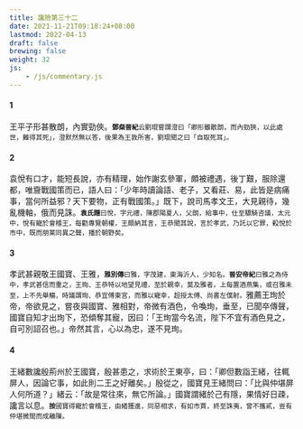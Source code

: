 ```yaml
---
title: 讒險第三十二
date: 2021-11-21T09:18:24+08:00
lastmod: 2022-04-13
draft: false
brewing: false
weight: 32
js:
    - /js/commentary.js
---
```


#### 1

王平子形甚散朗，內實勁俠。<small>**鄧粲晉紀**云劉琨嘗謂澄曰「卿形雖散朗，而內勁狹，以此處世，難得其死」，澄默然無以答，後果為王敦所害，劉琨聞之曰「自取死耳」。</small>

#### 2

袁悅有口才，能短長說，亦有精理，始作謝玄參軍，頗被禮遇，後丁艱，服除還都，唯齎戰國策而已，語人曰：「少年時讀論語、老子，又看莊、易，此皆是病痛事，當何所益邪？天下要物，正有戰國策。」既下，說司馬孝文王，大見親待，幾亂機軸，俄而見誅。<small>**袁氏譜**曰悅，字元禮，陳郡陽夏人，父朗，給事中，仕至驃騎咨議，太元中，悅有寵於會稽王，每勸專覽朝權，王頗納其言，王恭聞其說，言於孝武，乃託以它罪，殺悅於市中，既而朋黨同異之聲，播於朝野矣。</small>

#### 3

孝武甚親敬王國寶、王雅，<small>**雅別傳**曰雅，字茂建，東海沂人，少知名。**晉安帝紀**曰雅之為侍中，孝武甚信而重之，王珣、王恭特以地望見禮，至於親幸，莫及雅者，上每置酒燕集，或召雅未至，上不先舉觴，時議謂珣、恭宜傅東宮，而雅以寵幸，超授太傅、尚書左僕射。</small>雅薦王珣於帝，帝欲見之，嘗夜與國寶、雅相對，帝微有酒色，令喚珣，垂至，已聞卒傳聲，國寶自知才出珣下，恐傾奪其寵，因曰：「王珣當今名流，陛下不宜有酒色見之，自可別詔召也。」帝然其言，心以為忠，遂不見珣。

#### 4

王緒數讒殷荊州於王國寶，殷甚患之，求術於王東亭，曰：「卿但數詣王緒，往輒屏人，因論它事，如此則二王之好離矣。」殷從之，國寶見王緒問曰：「比與仲堪屏人何所道？」緒云：「故是常往來，無它所論。」國寶謂緒於己有隱，果情好日疎，讒言以息。<small>**按**國寶得寵於會稽王，由緒獲進，同惡相求，有如市賈，終至誅夷，曾不攜貳，豈有仲堪微間而成離隟。</small>